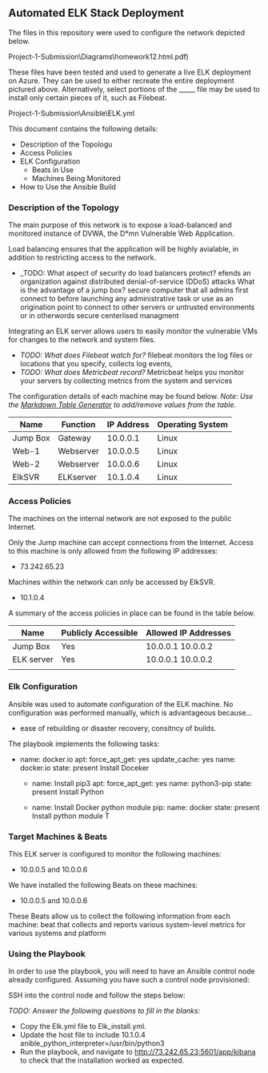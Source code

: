 ## Automated ELK Stack Deployment

The files in this repository were used to configure the network depicted below.

Project-1-Submission\Diagrams\homework12.html.pdf)

These files have been tested and used to generate a live ELK deployment on Azure. They can be used to either recreate the entire deployment pictured above. Alternatively, select portions of the _____ file may be used to install only certain pieces of it, such as Filebeat.

  Project-1-Submission\Ansible\ELK.yml

This document contains the following details:
- Description of the Topologu
- Access Policies
- ELK Configuration
  - Beats in Use
  - Machines Being Monitored
- How to Use the Ansible Build


### Description of the Topology

The main purpose of this network is to expose a load-balanced and monitored instance of DVWA, the D*mn Vulnerable Web Application.

Load balancing ensures that the application will be highly avialable, in addition to restricting access to the network.
- _TODO: What aspect of security do load balancers protect? efends an organization against distributed denial-of-service (DDoS) attacks
 What is the advantage of a jump box?
secure computer that all admins first connect to before launching any administrative task or use as an origination point to connect to other servers or untrusted environments
or in otherwords secure centerlised managment

Integrating an ELK server allows users to easily monitor the vulnerable VMs for changes to the network and system files.
- _TODO: What does Filebeat watch for?_ filebeat monitors the log files or locations that you specify, collects log events,
- _TODO: What does Metricbeat record?_ Metricbeat helps you monitor your servers by collecting metrics from the system and services

The configuration details of each machine may be found below.
_Note: Use the [Markdown Table Generator](http://www.tablesgenerator.com/markdown_tables) to add/remove values from the table_.

| Name     | Function | IP Address | Operating System |
|----------|----------|------------|------------------|
| Jump Box | Gateway  | 10.0.0.1   | Linux            |
| Web-1    | Webserver| 10.0.0.5   | Linux            |
| Web-2    | Webserver| 10.0.0.6   | Linux            |
| ElkSVR   | ELKserver| 10.1.0.4   | Linux            |


### Access Policies

The machines on the internal network are not exposed to the public Internet. 

Only the Jump machine can accept connections from the Internet. Access to this machine is only allowed from the following IP addresses:
- 73.242.65.23

Machines within the network can only be accessed by ElkSVR.
- 10.1.0.4

A summary of the access policies in place can be found in the table below.

| Name     | Publicly Accessible | Allowed IP Addresses |
|----------|---------------------|----------------------|
| Jump Box | Yes                 | 10.0.0.1 10.0.0.2    |
|ELK server| Yes                 | 10.0.0.1 10.0.0.2
|          |                     |                      |

### Elk Configuration

Ansible was used to automate configuration of the ELK machine. No configuration was performed manually, which is advantageous because...
- ease of rebuilding or disaster recovery, consitncy of builds. 

The playbook implements the following tasks:
- name: docker.io
    apt:
      force_apt_get: yes
      update_cache: yes
      name: docker.io
      state: present
Install Doceker

  - name: Install pip3
    apt:
      force_apt_get: yes
      name: python3-pip
      state: present
Install Python

  - name: Install Docker python module
    pip:
      name: docker
      state: present
Install python module
T
### Target Machines & Beats
This ELK server is configured to monitor the following machines:
- 10.0.0.5 and 10.0.0.6

We have installed the following Beats on these machines:
- 10.0.0.5 and 10.0.0.6

These Beats allow us to collect the following information from each machine:
beat that collects and reports various system-level metrics for various systems and platform

### Using the Playbook
In order to use the playbook, you will need to have an Ansible control node already configured. Assuming you have such a control node provisioned: 

SSH into the control node and follow the steps below:

_TODO: Answer the following questions to fill in the blanks:_
- Copy the Elk.yml file to Elk_install.yml.
- Update the host file to include 10.1.0.4 anible_python_interpreter=/usr/bin/python3
- Run the playbook, and navigate to http://73.242.65.23:5601/app/kibana to check that the installation worked as expected.
